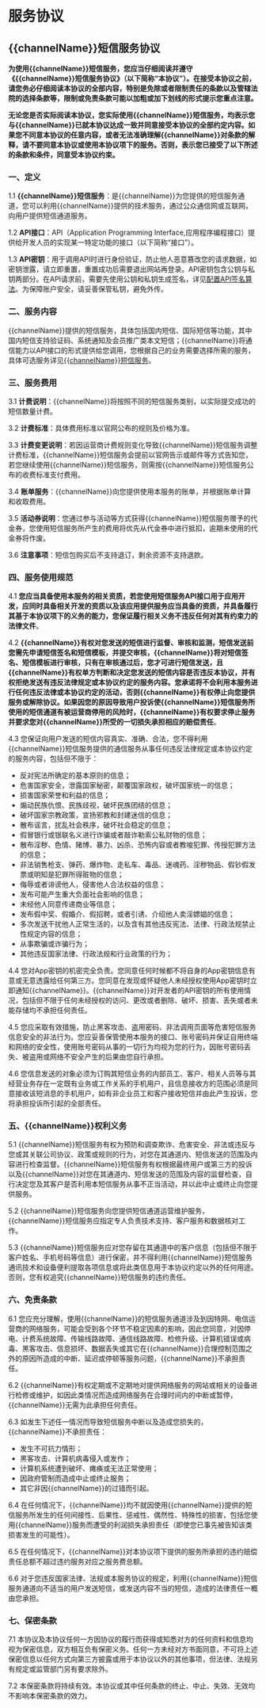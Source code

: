 # 服务协议



## {{channelName}}短信服务协议

**为使用{{channelName}}短信服务，您应当仔细阅读并遵守《{{channelName}}短信服务协议》（以下简称“本协议”）。在接受本协议之前，请您务必仔细阅读本协议的全部内容，特别是免除或者限制责任的条款以及管辖法院的选择条款等，限制或免责条款可能以加粗或加下划线的形式提示您重点注意。**

<span class="underline">**无论您是否实际阅读本协议，您实际使用{{channelName}}短信服务，均表示您与{{channelName}}已就本协议达成一致并同意接受本协议的全部约定内容。如果您不同意本协议的任意内容，或者无法准确理解{{channelName}}对条款的解释，请不要同意本协议或使用本协议项下的服务。否则，表示您已接受了以下所述的条款和条件，同意受本协议约束。**</span>

### 一、定义

1.1 **{{channelName}}短信服务**：是{{channelName}}为您提供的短信服务通道，您可以利用{{channelName}}提供的技术服务，通过公众通信网或互联网，向用户提供短信通道服务。

1.2  **API接口**：API（Application Programming
Interface,应用程序编程接口）提供给开发人员的实现某一特定功能的接口（以下简称“接口”）。

1.3 **API密钥**：用于调用API时进行身份验证，防止他人恶意篡改您的请求数据，如密钥泄露，请立即重置，重置成功后需要退出网站再登录。API密钥包含公钥与私钥两部分。在API请求前，需要先使用公钥和私钥生成签名，详见[配置API签名算法](/api/summary/signature)。为保障账户安全，请妥善保管私钥，避免外传。

### 二、服务内容

{{channelName}}提供的短信服务，具体包括国内短信、国际短信等功能，其中国内短信支持验证码、系统通知及会员推广类本文短信；{{channelName}}将通信能力以API接口的形式提供给您调用，您根据自己的业务需要选择所需的服务，具体可选服务详见[{{channelName}}短信服务](https://docs.{{domainName}}/usms/introduction/2001)。

### 三、服务费用

3.1 **计费说明**：{{channelName}}将按照不同的短信服务类别，以实际提交成功的短信数量计费。

3.2 **计费标准**：具体费用标准以官网公布的规则及价格为准。

3.3 **计费变更说明**：若因运营商计费规则变化导致{{channelName}}短信服务调整计费标准，{{channelName}}短信服务会提前以官网告示或邮件等方式告知您，若您继续使用{{channelName}}短信服务，则需按{{channelName}}短信服务公布的收费标准支付费用。

3.4  **账单服务**：{{channelName}}向您提供使用本服务的账单，并根据账单计算和收取费用。

3.5 **活动券说明**：您通过参与活动等方式获得{{channelName}}短信服务赠予的代金券，您使用短信服务所产生的费用将优先从代金券中进行抵扣，逾期未使用的代金券将作废。

3.6 **注意事项**：短信包购买后不支持退订，剩余资源不支持退款。

### 四、服务使用规范

4.1 **<span class="underline">您应当具备使用本服务的相关资质</span>，若您使用短信服务API接口用于应用开发，应同时具备相关开发的资质以及该应用提供服务应当具备的资质，并具备履行其基于本协议项下的义务的能力，您保证履行相关义务不违反任何对其有约束力的法律文件**。

4.2 **{{channelName}}有权对您发送的短信进行监督、审核和监测，短信发送前您需先申请短信签名和短信模板，并提交审核，{{channelName}}将对短信签名、短信模板进行审核，只有在审核通过后，您才可进行短信发送，且{{channelName}}有权单方判断和决定您发送的短信内容是否违反本协议，并有权拒绝发送有违反法律规定或本协议约定的服务内容。您承诺将不会利用本服务进行任何违反法律或本协议约定的活动，否则{{channelName}}有权停止向您提供服务或解除协议。如果因您的原因导致用户投诉使{{channelName}}短信服务所使用的短信通道有被运营商停用的风险时，{{channelName}}有权要求停止服务并要求您对{{channelName}}所受的一切损失承担相应的赔偿责任**。

4.3 您保证向用户发送的短信内容真实、准确、合法，您不得利用{{channelName}}短信服务提供的通信服务从事任何违反法律规定或本协议约定的服务内容，包括但不限于：

  - 反对宪法所确定的基本原则的信息；
  - 危害国家安全，泄露国家秘密，颠覆国家政权，破坏国家统一的信息；
  - 损害国家荣誉和利益的信息；
  - 煽动民族仇恨、民族歧视，破坏民族团结的信息；
  - 破坏国家宗教政策，宣扬邪教和封建迷信的信息；
  - 散布谣言，扰乱社会秩序，破坏社会稳定的信息；
  - 假冒银行或银联名义进行诈骗或者敲诈勒索公私财物的信息；
  - 散布淫秽、色情、赌博、暴力、凶杀、恐怖内容或者教唆犯罪、传授犯罪方法的信息；
  - 非法销售枪支、弹药、爆炸物、走私车、毒品、迷魂药、淫秽物品、假钞假发票或明知是犯罪所得赃物的信息；
  - 侮辱或者诽谤他人，侵害他人合法权益的信息；
  - 发布可能产生重大负面社会影响的信息；
  - 未经他人同意传递商业等信息；
  - 发布假中奖、假婚介、假招聘，或者引诱、介绍他人卖淫嫖娼的信息；
  - 多次发送干扰他人正常生活的，以及含有其他违反宪法、法律、行政法规禁止性规定内容的信息；
  - 从事欺骗或诈骗行为；
  - 其他违反国家法律、行政法规和行业政策的行为；

4.4 您对App密钥的机密完全负责。您同意任何时候都不将自身的App密钥信息有意或无意透露给任何第三方。您同意在发现或怀疑他人未经授权使用App密钥时立即通知{{channelName}}。{{channelName}}对开发者的API密钥的所有使用情况，包括但不限于任何未经授权的访问、更改或者删除、破坏、损害、丢失或者未能存储均不承担任何责任。

4.5 您应采取有效措施，防止黑客攻击、盗用密码、非法调用页面等危害短信服务信息安全的非法行为。您应妥善保管使用本服务的接口、账号密码并保证自用终端和网络的安全性，使用账号密码从事的一切行为均视为您的行为，因账号密码丢失、被盗用或网络不安全产生的后果由您自行承担。

4.6 您信息发送的对象必须为订购其短信业务的内部员工、客户、相关人员等与其经营业务存在一定既有业务或工作关系的手机用户，且信息接收方的范围必须是同意接收该短消息的手机用户，如有非企业员工和客户接收短信并由此产生投诉，您将承担投诉所引起的全部责任。

### 五、{{channelName}}权利义务

5.1 {{channelName}}短信服务有权为预防和调查欺诈、危害安全、非法或违反与您或其关联公司协议、政策或规则的行为，对您在其通道内、短信发送的范围及内容进行检查监督。{{channelName}}短信服务有权根据最终用户或第三方的投诉以及{{channelName}}对您在其通道内、短信发送的范围及内容的监督检查，自行决定您及其客户是否利用本短信服务从事不正当活动，并以此中止或终止向您提供服务。

5.2 {{channelName}}短信服务向您提供短信通道运营维护服务，{{channelName}}短信服务应指定专人负责技术支持、客户服务和数据核对工作。

5.3 {{channelName}}短信服务应对您存留在其通道中的客户信息（包括但不限于客户姓名、手机号码等信息）进行保密，并不得利用{{channelName}}短信服务通讯技术和设备便利提取各项信息或将此类信息用于本协议约定以外的任何用途。否则，您有权追究{{channelName}}短信服务的违约责任。

### 六、免责条款

6.1 您应充分理解，使用{{channelName}}的短信服务通道涉及到因特网、电信运营商的网络服务，可能会受到各个环节不稳定因素的影响，因此您同意，对因停电、计费系统故障、传输线路故障、通信线路故障、检修升级、计算机错误或病毒、黑客攻击、信息损坏、数据丢失或其它在{{channelName}}合理控制范围之外的原因所造成的中断、延迟或停顿等服务问题，{{channelName}}不承担责任。

6.2 {{channelName}}有权定期或不定期地对提供网络服务的网站或相关的设备进行检修或维护，如因此类情况而造成网络服务在合理时间内的中断或暂停，{{channelName}}无需为此承担任何责任。

6.3 如发生下述任一情况而导致短信服务中断以及造成您损失的，{{channelName}}不承担责任：

  - 发生不可抗力情形；
  - 黑客攻击、计算机病毒侵入或发作；
  - 计算机系统遭到破坏、瘫痪或无法正常使用；
  - 因政府管制而造成中止或终止服务；
  - 其它非因{{channelName}}的过错而引起。

6.4 在任何情况下，{{channelName}}均不就因使用{{channelName}}提供的短信服务所发生的任何间接性、后果性、惩戒性、偶然性、特殊性的损害，包括您使用{{channelName}}服务而遭受的利润损失承担责任（即使您已事先被告知该类损害发生的可能性）。

6.5 在任何情况下，{{channelName}}对本协议项下提供的服务所承担的违约赔偿责任总额不超过违约服务对应之服务费总额。

6.6 对于您违反国家法律、法规或本服务协议的规定，利用{{channelName}}短信服务通道向不适当的用户发送短信，或发送内容不当的短信，造成的法律责任一概由您承担。

### 七、保密条款

7.1 本协议及本协议任何一方因协议的履行而获得或知悉对方的任何资料和信息均视为保密信息，双方相互负有保密义务。任何一方未经对方书面同意，不可将上述保密信息以任何方式向第三方披露或用于本协议以外的其他事项，但法律、法规另有规定或监管部门另有要求除外。

7.2 本保密条款将持续有效。本协议或其中任何条款的终止、中止、失效、无效均不影响本保密条款的效力。

